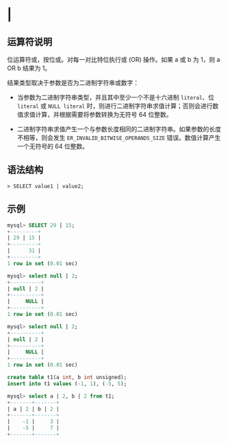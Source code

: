 # **\|**

## **运算符说明**

位运算符或，按位或。对每一对比特位执行或 (OR) 操作。如果 a 或 b 为 1，则 a OR b 结果为 1。

结果类型取决于参数是否为二进制字符串或数字：

- 当参数为二进制字符串类型，并且其中至少一个不是十六进制 `literal`、位 `literal` 或 `NULL literal` 时，则进行二进制字符串求值计算；否则会进行数值求值计算，并根据需要将参数转换为无符号 64 位整数。

- 二进制字符串求值产生一个与参数长度相同的二进制字符串。如果参数的长度不相等，则会发生 `ER_INVALID_BITWISE_OPERANDS_SIZE` 错误。数值计算产生一个无符号的 64 位整数。

## **语法结构**

```
> SELECT value1 | value2;
```

## **示例**

```sql
mysql> SELECT 29 | 15;
+---------+
| 29 | 15 |
+---------+
|      31 |
+---------+
1 row in set (0.01 sec)

mysql> select null | 2;
+----------+
| null | 2 |
+----------+
|     NULL |
+----------+
1 row in set (0.01 sec)

mysql> select null | 2;
+----------+
| null | 2 |
+----------+
|     NULL |
+----------+
1 row in set (0.01 sec)

create table t1(a int, b int unsigned);
insert into t1 values (-1, 1), (-5, 5);

mysql> select a | 2, b | 2 from t1;
+-------+-------+
| a | 2 | b | 2 |
+-------+-------+
|    -1 |     3 |
|    -5 |     7 |
+-------+-------+
```
